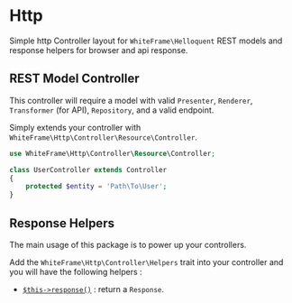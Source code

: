 # Http

Simple http Controller layout for `WhiteFrame\Helloquent` REST models and response helpers for browser and api response.

## REST Model Controller

This controller will require a model with valid `Presenter`, `Renderer`, `Transformer` (for API), `Repository`, and a valid endpoint.

Simply extends your controller with `WhiteFrame\Http\Controller\Resource\Controller`.

```php
use WhiteFrame\Http\Controller\Resource\Controller;

class UserController extends Controller
{
    protected $entity = 'Path\To\User';
}
```

## Response Helpers

The main usage of this package is to power up your controllers.

Add the `WhiteFrame\Http\Controller\Helpers` trait into your controller and you will have the following helpers :

* [`$this->response()`](https://github.com/white-frame/http/wiki/Response) : return a `Response`.
